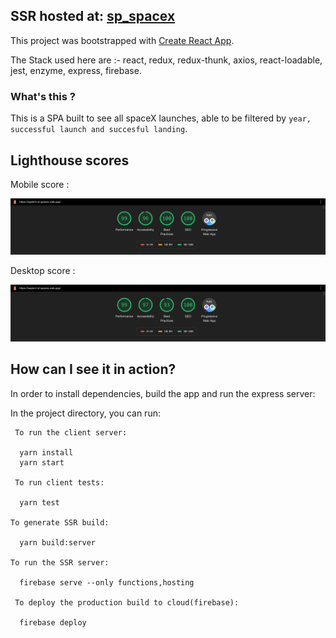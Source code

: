## SSR hosted at: [sp_spacex](https://sapient-xt-spacex.web.app)

This project was bootstrapped with [Create React App](https://github.com/facebook/create-react-app).

The Stack used here are :- react, redux, redux-thunk, axios, react-loadable, jest, enzyme, express, firebase.

### What's this ?

This is a SPA built to see all spaceX launches, able to be filtered by `year, successful launch and succesful landing`.

## Lighthouse scores

Mobile score :

![mobile score](/lighthouse-images/mobile-score.png)

Desktop score :

![desktop score](/lighthouse-images/desktop-score.png)

## How can I see it in action?

In order to install dependencies, build the app and run the express server:

In the project directory, you can run:

```
 To run the client server:
 
  yarn install
  yarn start

 To run client tests:

  yarn test

To generate SSR build:

  yarn build:server

To run the SSR server: 

  firebase serve --only functions,hosting
 
 To deploy the production build to cloud(firebase):
 
  firebase deploy
```
